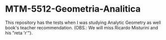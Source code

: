 # MTM-5512-Geometria-Analitica

This repository has the tests when I was studying Analytic Geometry as well book's teacher recommendation. 
(OBS.: We will miss Ricardo Misturini and his "reta 'r'").
